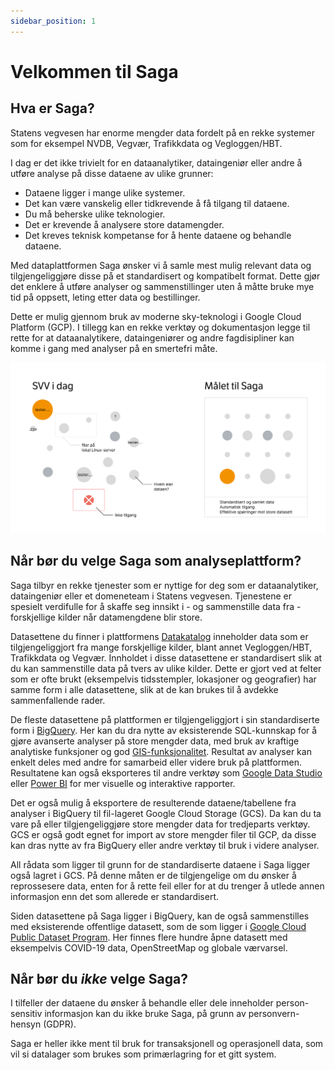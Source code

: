 ```yaml
---
sidebar_position: 1
---
```


# Velkommen til Saga

## Hva er Saga?

Statens vegvesen har enorme mengder data fordelt på en rekke systemer som for eksempel NVDB, Vegvær, Trafikkdata og Vegloggen/HBT.

I dag er det ikke trivielt for en dataanalytiker, dataingeniør eller andre å utføre analyse på disse dataene av ulike grunner:

- Dataene ligger i mange ulike systemer.
- Det kan være vanskelig eller tidkrevende å få tilgang til dataene.
- Du må beherske ulike teknologier.
- Det er krevende å analysere store datamengder.
- Det kreves teknisk kompetanse for å hente dataene og behandle dataene.

Med dataplattformen Saga ønsker vi å samle mest mulig relevant data og tilgjengeliggjøre disse på et standardisert og kompatibelt format. Dette gjør det enklere å utføre analyser og sammenstillinger uten å måtte bruke mye tid på oppsett, leting etter data og bestillinger.

Dette er mulig gjennom bruk av moderne sky-teknologi i Google Cloud Platform (GCP). I tillegg kan en rekke verktøy og dokumentasjon legge til rette for at dataanalytikere, dataingeniører og andre fagdisipliner kan komme i gang med analyser på en smertefri måte.

![Visualisering av hva Saga ønsker å oppnå med ny plattform](img/saga-goal.png)

## Når bør du velge Saga som analyseplattform?

Saga tilbyr en rekke tjenester som er nyttige for deg som er dataanalytiker, dataingeniør eller et domeneteam i Statens vegvesen. Tjenestene er spesielt verdifulle for å skaffe seg innsikt i - og sammenstille data fra - forskjellige kilder når datamengdene blir store.

Datasettene du finner i plattformens [Datakatalog](https://data.saga.vegvesen.no/) inneholder data som er tilgjengeliggjort fra mange forskjellige kilder, blant annet Vegloggen/HBT, Trafikkdata og Vegvær. Innholdet i disse datasettene er standardisert slik at du kan sammenstille data på tvers av ulike kilder. Dette er gjort ved at felter som er ofte brukt (eksempelvis tidsstempler, lokasjoner og geografier) har samme form i alle datasettene, slik at de kan brukes til å avdekke sammenfallende rader.

De fleste datasettene på plattformen er tilgjengeliggjort i sin standardiserte form i [BigQuery](bigquery). Her kan du dra nytte av eksisterende SQL-kunnskap for å gjøre avanserte analyser på store mengder data, med bruk av kraftige analytiske funksjoner og god [GIS-funksjonalitet](https://cloud.google.com/bigquery/docs/geospatial-data). Resultat av analyser kan enkelt deles med andre for samarbeid eller videre bruk på plattformen. Resultatene kan også eksporteres til andre verktøy som [Google Data Studio](https://datastudio.google.com/) eller [Power BI](https://powerbi.microsoft.com/) for mer visuelle og interaktive rapporter.

Det er også mulig å eksportere de resulterende dataene/tabellene fra analyser i BigQuery til fil-lageret Google Cloud Storage (GCS). Da kan du ta vare på eller tilgjengeliggjøre store mengder data for tredjeparts verktøy. GCS er også godt egnet for import av store mengder filer til GCP, da disse kan dras nytte av fra BigQuery eller andre verktøy til bruk i videre analyser.

All rådata som ligger til grunn for de standardiserte dataene i Saga ligger også lagret i GCS. På denne måten er de tilgjengelige om du ønsker å reprossesere data, enten for å rette feil eller for at du trenger å utlede annen informasjon enn det som allerede er standardisert.

Siden datasettene på Saga ligger i BigQuery, kan de også sammenstilles med eksisterende offentlige datasett, som de som ligger i [Google Cloud Public Dataset Program](https://cloud.google.com/bigquery/public-data). Her finnes flere hundre åpne datasett med eksempelvis COVID-19 data, OpenStreetMap og globale værvarsel.

## Når bør du _ikke_ velge Saga?

I tilfeller der dataene du ønsker å behandle eller dele inneholder person-sensitiv informasjon kan du ikke bruke Saga, på grunn av personvern-hensyn (GDPR).

Saga er heller ikke ment til bruk for transaksjonell og operasjonell data, som vil si datalager som brukes som primærlagring for et gitt system.

